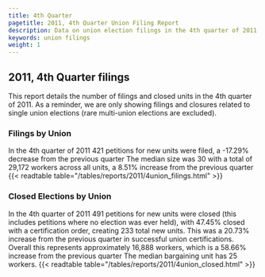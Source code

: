 ```yaml
---
title: 4th Quarter
pagetitle: 2011, 4th Quarter Union Filing Report
description: Data on union election filings in the 4th quarter of 2011
keywords: union filings
weight: 1
---
```


## 2011, 4th Quarter filings

This report details the number of filings and closed units in the 4th quarter of 2011. As a reminder, we are only showing filings and closures related to single union elections (rare multi-union elections are excluded).

### Filings by Union
In the 4th quarter of 2011 421 petitions for new units were filed, a -17.29% decrease from the previous quarter The median size was 30 with a total of 29,172 workers across all units, a 8.51% increase from the previous quarter
{{< readtable table="/tables/reports/2011/4union_filings.html" >}}

### Closed Elections by Union
In the 4th quarter of 2011 491 petitions for new units were closed (this includes petitions where no election was ever held), with 47.45% closed with a certification order, creating 233 total new units. This was a 20.73% increase from the previous quarter in successful union certifications. Overall this represents approximately 16,888 workers, which is a 58.66% increase from the previous quarter The median bargaining unit has 25 workers.
{{< readtable table="/tables/reports/2011/4union_closed.html" >}}
